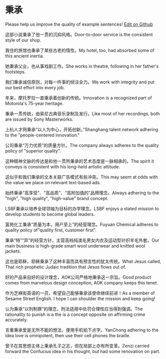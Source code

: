 # 秉承

Please help us improve the quality of example sentences! [Edit on Github](https://github.com/jiyushe/jiyu-example-sentence-source/blob/main/chinese/bingcheng_2.md)

<p><span class="chinese">这部小说秉承了他一贯的沉抑风格。</span><span class="english">Door-to-door service is the consistent style of our shop.</span></p>

<p><span class="chinese">我住的旅馆也秉承了某些古老的惰性。</span><span class="english">My hotel, too, had absorbed some of this ancient inertia.</span></p>

<p><span class="chinese">她秉承父业，也从事戏剧工作。</span><span class="english">She works in theatre, following in her father's footsteps.</span></p>

<p><span class="chinese">我们秉承诚信原则，对每一件事的倾注全力。</span><span class="english">We work with integrity and put our best effort into every job.</span></p>

<p><span class="chinese">年来，摩托罗拉一直秉承着创新的传统。</span><span class="english">Innovation is a recognized part of Motorola's 75-year heritage.</span></p>

<p><span class="chinese">秉承一贯传统，由索尼古典音乐录制及发行。</span><span class="english">Like most of her recordings, both are issued by Sony Masterworks.</span></p>

<p><span class="chinese">上杭人才网秉承“以人为中心，开拓创新。”</span><span class="english">Shanghang talent network adhering to the "people-centered innovation."</span></p>

<p><span class="chinese">公司秉承“万力优质”的质量方针。</span><span class="english">The company always adheres to the quality policy of "superior quality".</span></p>

<p><span class="chinese">这种精神文脉的传达是和他一贯所秉承的艺术态度是一脉相承的。</span><span class="english">The spirit it conveys is consistent with his long-held artistic attitude.</span></p>

<p><span class="chinese">这似乎和我们秉承的文本关联广告模式有些冲突。</span><span class="english">This may seem at odds with the value we place on relevant text-based ads.</span></p>

<p><span class="chinese">始终秉承“高享受”、“高品质”、“高附加值的”品牌理念。</span><span class="english">Always adhering to the "high", "high quality", "high-value" brand concept.</span></p>

<p><span class="chinese">LSBF秉承以培养全球领袖为目标的办学理念。</span><span class="english">LSBF enjoys a stated mission to develop students to become global leaders.</span></p>

<p><span class="chinese">富苑化工秉承“质量为本，用户至上”的经营理念。</span><span class="english">Fuyuan Chemical adheres to quality policy of"quality first, customer first".</span></p>

<p><span class="chinese">秉承“特”“异”的经营方针，主营高档纯澳毛男女内衣及运动型针织羊毛外套。</span><span class="english">Our main business is high-grade smart wool underwear and knitted wool jackets.</span></p>

<p><span class="chinese">这也是耶稣，耶稣秉承了这种丰富而具有预言性的犹太传统。</span><span class="english">What Jesus called, That rich prophetic Judaic tradition that Jesus flows out of.</span></p>

<p><span class="chinese">好的产品来自好的设计理念，AOK公司严格地秉承这一宗旨。</span><span class="english">Good product comes from marvelous design conception, AOK company keeps this tenet.</span></p>

<p><span class="chinese">作为芝麻街英语的一员，希望自己能够秉承该使命继续前进！</span><span class="english">As a member of Sesame Street English. I hope I can shoulder the mission and keep going!</span></p>

<p><span class="chinese">认为秉承“以刑制罪”的理念，刑法适用中处罚合理性应当得到强调。</span><span class="english">The rationality to punish is a the is a concept opposite on affirming crime accurately.</span></p>

<p><span class="chinese">言重秉承爱是无所不能的想法，便用手机拍下点字。</span><span class="english">YanChong adhering to the idea love is omnipotent, then use their cell phones the braille.</span></p>

<p><span class="chinese">曾子在其思想主体上秉承孔子之志，但在局部上亦有所变革。</span><span class="english">Zenzi carried forward the Confucius idea in his thought, but had some renovation on part.</span></p>

